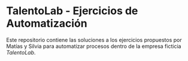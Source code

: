 # TalentoLab - Ejercicios de Automatización

Este repositorio contiene las soluciones a los ejercicios propuestos por Matías y Silvia para automatizar procesos dentro de la empresa ficticia _TalentoLab_.

